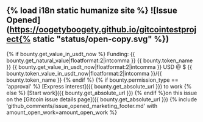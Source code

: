 {% load i18n static humanize site %}
![Issue Opened](https://oogetyboogety.github.io/gitcointestproject{% static "status/open-copy.svg" %})
--------------------

{% if bounty.get_value_in_usdt_now %}
Funding: {{ bounty.get_natural_value|floatformat:2|intcomma }} {{ bounty.token_name }} {{ bounty.get_value_in_usdt_now|floatformat:2|intcomma }} USD @ $ {{ bounty.token_value_in_usdt_now|floatformat:2|intcomma }}/{{ bounty.token_name }}
{% endif %}
{% if bounty.permission_type == 'approval' %} [Express interest]({{ bounty.get_absolute_url }}) to work {% else %} [Start work]({{ bounty.get_absolute_url }}) {% endif %}on this issue on the [Gitcoin issue details page]({{ bounty.get_absolute_url }})
{% include 'github_comments/issue_opened_marketing_footer.md' with amount_open_work=amount_open_work %}
